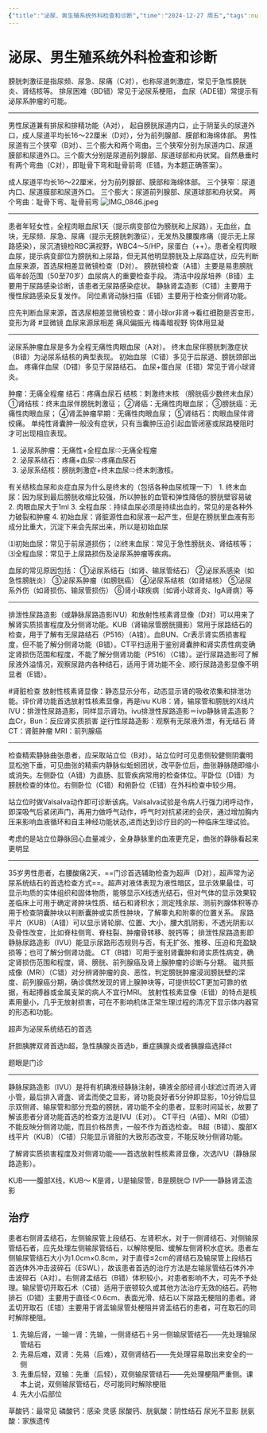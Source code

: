 ```yaml
---
{"title":"泌尿、男生殖系统外科检查和诊断","time":"2024-12-27 周五","tags":null,"dg-publish":true,"permalink":"/200 学习/209 外科学/第46章 泌尿、男生殖系统外科检查和诊断/泌尿、男生殖系统外科检查和诊断/","dgPassFrontmatter":true,"created":"2024-12-27T08:16:47.000+08:00","updated":"2025-01-17T11:44:05.718+08:00"}
---
```


# 泌尿、男生殖系统外科检查和诊断
膀胱刺激征是指尿频、尿急、尿痛（C对），也称尿道刺激症，常见于急性膀胱炎、肾结核等。
排尿困难（BD错）常见于泌尿系梗阻，
血尿（ADE错）常提示有泌尿系肿瘤的可能。
***
男性尿道兼有排尿和排精功能（A对），
起自膀胱尿道内口，止于阴茎头的尿道外口，成人尿道平均长16～22厘米（D对），分为前列腺部、膜部和海绵体部。
男性尿道有三个狭窄（B对）、三个膨大和两个弯曲。三个狭窄分别为尿道内口、尿道膜部和尿道外口。三个膨大分别是尿道前列腺部、尿道球部和舟状窝。自然悬垂时有两个弯曲（C对），即耻骨下弯和耻骨前弯（E错，为本题正确答案）。

成人尿道平均长16～22厘米，分为前列腺部、膜部和海绵体部。
三个狭窄：尿道内口、尿道膜部和尿道外口。
三个膨大：尿道前列腺部、尿道球部和舟状窝。
两个弯曲：耻骨下弯、耻骨前弯
![IMG_0846.jpeg](https://maple-forest-1315227141.cos.ap-nanjing.myqcloud.com/202412270848579.jpeg)

***
患者年轻女性，全程肉眼血尿1天（提示病变部位为膀胱和上尿路），无血丝，血块，无尿频、尿急、尿痛（提示无膀胱刺激征），无发热及腰腹疼痛（提示无上尿路感染），尿沉渣镜检RBC满视野，WBC4～5/HP，尿蛋白（++）。患者全程肉眼血尿，提示病变部位为膀胱和上尿路，但无其他明显膀胱及上尿路症状，应先判断血尿来源，首选尿相差显微镜检查（D对）。
膀胱镜检查（A错）主要是易患膀胱癌年龄范围（50至70岁）血尿病人的重要检查手段。
清洁中段尿培养（B错）主要用于尿路感染诊断，该患者无尿路感染症状。
静脉肾盂造影（C错）主要用于慢性尿路感染反复发作。
同位素肾动脉扫描（E错）主要用于检查分侧肾功能。

应先判断血尿来源，首选尿相差显微镜检查：肾小球or非肾→看红细胞是否变形，变形为肾
#显微镜
血尿来源尿相差
痛风偏振光
梅毒暗视野
钩体用显凝
***
泌尿系肿瘤血尿是多为全程无痛性肉眼血尿（A对）。
终末血尿伴膀胱刺激症状（B错）为泌尿系结核的典型表现。
初始血尿（C错）多见于后尿道、膀胱颈部出血。
疼痛伴血尿（D错）多见于尿路结石。
血尿+蛋白尿（E错）常见于肾小球肾炎。

肿瘤：无痛全程瘤
结石：疼痛血尿石
结核：刺激终末核
（膀胱癌少数终末血尿）
①肾结核：终末血尿伴膀胱刺激征；
②肾癌：无痛性肉眼血尿；
③膀胱癌：无痛性肉眼血尿；
④肾盂肿瘤早期：无痛性肉眼血尿；
⑤肾结石：肉眼血尿伴肾绞痛。
单纯性肾囊肿一般没有症状，只有当囊肿压迫引起血管闭塞或尿路梗阻时才可出现相应表现。

1. 泌尿系肿瘤：无痛性+全程血尿⇨无痛全程瘤
2. 泌尿系结石：疼痛+血尿⇨疼痛血尿石
3. 泌尿系结核：膀胱刺激症+终末血尿⇨终末刺激核。

有关结核血尿和炎症血尿为什么是终末的（包括各种血尿梳理一下）
	1. 终末血尿：因为尿到最后膀胱收缩比较强，所以肿胀的血管和弹性降低的膀胱壁容易破
	2. 肉眼血尿大于1ml
	3. 全程血尿：持续血尿必须是持续出血的，常见的是各种外力破裂和肿瘤
	4. 初始血尿：肾脏源性血和尿液一起产生，但是在膀胱里血液有形成分比重大，沉淀下来会先尿出来，所以是初始血尿

⑴初始血尿：常见于前尿道损伤；
⑵终末血尿：常见于急性膀胱炎、肾结核等；
⑶全程血尿：常见于上尿路损伤及泌尿系肿瘤等疾病。

血尿的常见原因包括：
①泌尿系结石（如肾、输尿管结石）
②泌尿系感染（如急性膀胱炎）
③泌尿系肿瘤（如膀胱癌）
④泌尿系结核（如肾结核）
⑤泌尿系外伤（如肾损伤、输尿管损伤）
⑥肾小球疾病（如肾小球肾炎、IgA肾病）等
***
排泄性尿路造影（或静脉尿路造影IVU）和放射性核素肾显像（D对）可以用来了解肾实质损害程度及分侧肾功能。KUB（肾输尿管膀胱摄影）常用于尿路结石的检查，用于了解有无尿路结石（P516）（A错）。血BUN、Cr表示肾实质损害程度，但不能了解分侧肾功能（B错）。CT平扫适用于鉴别肾囊肿和肾实质性病变确定肾损伤范围和程度，不能了解分侧肾功能（P516）（C错）。逆行尿路造影可了解尿液外溢情况，观察尿路内各种结石，适用于肾功能不全、顺行尿路造影显像不明显者（E错）。

#肾脏检查
放射性核素肾显像：静态显示分布，动态显示肾的吸收浓集和排泄功能。评价肾功能首选放射性核素显像，再是ivu
KUB：肾，输尿管和膀胱的X线片
IVU：排泄性尿路造影，同样显示肾功。ivu排泄性尿路造影＝ivp静脉肾盂造影？
血Cr，Bun：反应肾实质损害
逆行性尿路造影：观察有无尿液外泄，有无结石
肾CT：肾脏肿瘤
MRI：前列腺癌
***
检查精索静脉曲张患者，应采取站立位（B对）。站立位时可见患侧较健侧阴囊明显松弛下垂，可见曲张的精索内静脉似蚯蚓团状，改平卧位后，曲张静脉随即缩小或消失。左侧卧位（A错）为直肠、肛管疾病常用的检查体位。平卧位（D错）为膀胱检查的体位。右侧卧位（C错）和俯卧位（E错）在外科检查中较少用。

站立位时做Valsalva动作即可诊断该病。Valsalva试验是令病人行强力闭呼动作，即深吸气后紧闭声门，再用力做呼气动作，呼气时对抗紧闭的会厌，通过增加胸内压来影响血液循环和自主神经功能状态,进而达到诊疗目的的一种临床生理试验。

考虑的是站立位静脉回心血量减少，全身静脉里的血液更充足，曲张的静脉看起来更明显
***
35岁男性患者，右腰酸痛2天，==门诊首选辅助检查为超声（D对），超声常为泌尿系统结石的首选检查方式==。超声对液体表现为液性暗区，显示效果最佳，可显示均质的实体组织和固体物质，能够显示X线透光结石，但对气体的显示效果较差临床上可用于确定肾肿块性质、结石和肾积水；测定残余尿、测前列腺体积等亦用于检查阴囊肿块以判断囊肿或实质性肿块，了解睾丸和附睾的位置关系。
尿路平片（KUB）（A错）可以显示肾轮廓、位置、大小，腰大肌阴影，不透光阴影以及骨性改变，比如脊柱侧弯、脊柱裂、肿瘤骨转移、脱钙等；
排泄性尿路造影即静脉尿路造影（IVU）能显示尿路形态规则与否，有无扩张、推移、压迫和充盈缺损等；也可了解分侧肾功能。
CT（B错）可用于鉴别肾囊肿和肾实质性病变，确定肾损伤范围和程度，肾、膀胱、前列腺癌及肾上腺肿瘤的诊断与分期。
磁共振成像（MRI）（C错）对分辨肾肿瘤的良、恶性，判定膀胱肿瘤浸润膀胱壁的深度、前列腺癌分期，确诊偶然发现的肾上腺肿块等，可提供较CT更加可靠的依据，有起搏器或金属支架的病人不宜行MRI。
放射性核素显像（E错）的特点是核素用量小，几乎无放射损害，可在不影响机体正常生理过程的清况下显示体内器官的形态和功能。

超声为泌尿系统结石的首选

肝胆胰脾双肾首选b超，急性胰腺炎首选b，重症胰腺炎或者胰腺癌选择ct

题眼是门诊
***
静脉尿路造影（IVU）是将有机碘液经静脉注射，碘液全部经肾小球滤过而进入肾小管，最后排入肾盏、肾盂而使之显影，肾功能良好者5分钟即显影，10分钟后显示双侧肾、输尿管和部分充盈的膀胱，肾功能不全的患者，显影时间延长，故要了解该患者分肾功能首选的检查方法是IVU（E对）。
CT平扫（A错）、MRI（D错）不能反映分侧肾功能，而且价格昂贵，一般不作为首选检查。
B超（B错）、腹部X线平片（KUB）（C错）只能显示肾脏的大致形态改变，不能反映分侧肾功能。

了解肾实质损害程度及对侧肾功能——首选放射性核素肾显像，次选IVU（静脉尿路造影）。

KUB——腹部X线，KUB～ K是肾，U是输尿管，B是膀胱😊
IVP——静脉肾盂造影
## 治疗
患者右侧肾盂结石，左侧输尿管上段结石、左肾积水，对于一侧肾结石、对侧输尿管结石者，应先处理左侧输尿管结石，以解除梗阻、缓解左侧肾积水症状。患者左侧输尿管结石大小为1.0cm×0.8cm，对于直径≤2cm的肾结石及输尿管上段结石首选体外冲击波碎石（ESWL），故该患者首选的治疗方法是左输尿管结石体外冲击波碎石（A对）。右侧肾盂结石（B错）体积较小，对患者影响不大，可先不予处理。输尿管切开取石术（C错）适用于嵌顿较久或其他方法治疗无效的结石。药物排石（D错）主要用于直径＜0.6cm、表面光滑、结石以下尿路无梗阻的患者。肾盂切开取石（E错）主要用于肾盂输尿管处梗阻并肾盂结石的患者，可在取石的同时解除梗阻。

1. 先输后肾，一输一肾：先输，一侧肾结石＋另一侧输尿管结石——先处理输尿管结石
2. 先易后难，双肾：先易（后难），双侧肾结石——先处理容易取出来安全的一侧
3. 先重后轻，双输：先重（后轻），双侧输尿管结石——先处理梗阻严重侧。课本上说，双侧输尿管结石，尽可能同时解除梗阻
4. 先大小后部位

草酸钙：最常见
磷酸钙：感染  灵感
尿酸钙、胱氨酸：阴性结石  尿光不显影 
胱氨酸：家族遗传

















































































































































































































































































































































































































